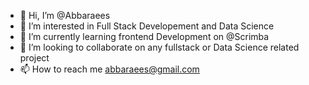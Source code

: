 - 👋 Hi, I’m @Abbaraees
- 👀 I’m interested in Full Stack Developement and Data Science
- 🌱 I’m currently learning frontend Development on @Scrimba
- 💞️ I’m looking to collaborate on any fullstack or Data Science related project
- 📫 How to reach me abbaraees@gmail.com

<!---
Abbaraees/Abbaraees is a ✨ special ✨ repository because its `README.md` (this file) appears on your GitHub profile.
You can click the Preview link to take a look at your changes.
--->
